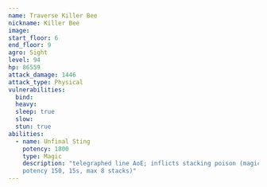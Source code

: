 ```yaml
---
name: Traverse Killer Bee
nickname: Killer Bee
image: 
start_floor: 6
end_floor: 9
agro: Sight
level: 94
hp: 86559
attack_damage: 1446
attack_type: Physical
vulnerabilities:
  bind: 
  heavy: 
  sleep: true
  slow: 
  stun: true
abilities:
  - name: Unfinal Sting
    potency: 1800
    type: Magic
    description: "telegraphed line AoE; inflicts stacking poison (magic DoT
    potency 150, 15s, max 8 stacks)"
---
```

